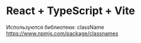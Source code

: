 # React + TypeScript + Vite

Используются библиотеки:
className https://www.npmjs.com/package/classnames
